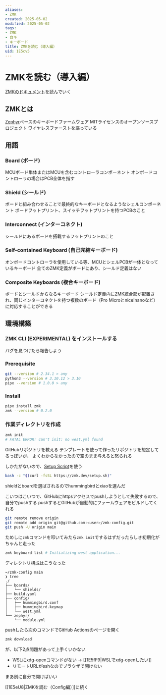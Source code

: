 ```yaml
---
aliases:
- ZMK
created: 2025-05-02
modified: 2025-05-02
tags:
- ZMK
- 自キ
- キーボード
title: ZMKを読む（導入編）
uid: 1E5cv5
---
```


# ZMKを読む（導入編）

[ZMKのドキュメント](https://zmk.dev/docs)を読んでいく

## ZMKとは

[Zephyr](https://ja.wikipedia.org/wiki/Zephyr_(%E3%82%AA%E3%83%9A%E3%83%AC%E3%83%BC%E3%83%86%E3%82%A3%E3%83%B3%E3%82%B0%E3%82%B7%E3%82%B9%E3%83%86%E3%83%A0))ベースのキーボードファームウェア
MITライセンスのオープンソースプロジェクト
ワイヤレスファーストを謳っている

## 用語

### Board (ボード)

MCUボード単体またはMCUを含むコントローラコンポーネント
オンボードコントローラの場合はPCB全体を指す

### Shield (シールド)

ボードと組み合わせることで最終的なキーボードとなるようなシェルコンポーネント
ボードフットプリント、スイッチフットプリントを持つPCBのこと

### Interconnect (インターコネクト)

シールドにあるボードを搭載するフットプリントのこと

### Self-contained Keyboard (自己完結キーボード)

オンボードコントローラを使用している等、MCUとシェルPCBが一体となっているキーボード
全てのZMK定義がボードにあり、シールド定義はない

### Composite Keyboards (複合キーボード)

ボードとシールドからなるキーボード
シールド定義内にZMK統合部が配置され、同じインターコネクトを持つ複数のボード（Pro Microとnice!nanoなど）に対応することができる

## 環境構築

### ZMK CLI (EXPERIMENTAL) をインストールする

バグを見つけたら報告しよう

### Prerequisite

```zsh title="zsh"
git --version # 2.34.1 > any
python3 --version # 3.10.12 > 3.10
pipx --version # 1.0.0 > any
```

### Install

```zsh title="zsh"
pipx install zmk
zmk --version # 0.2.0
```

### 作業ディレクトリを作成

```zsh title="zsh"
zmk init
# FATAL ERROR: can't init: no west.yml found 
```

GitHubリポジトリを教える
テンプレートを使って作ったリポジトリを想定してるっぽいが、
よくわからなかったので空のまま与えると怒られる

しかたがないので、[Setup Script](https://zmk.dev/docs/user-setup#user-config-setup-script)を使う

```zsh title="zsh"
bash -c "$(curl -fsSL https://zmk.dev/setup.sh)"
```

shieldとboardを選ばされるのでhummingbirdとxiaoを選んだ

こいつはこいつで、GitHubにhttpsアクセスでpushしようとして失敗するので、自分でpushする
pushするとGitHubが自動的にファームウェアをビルドしてくれる

```zsh title="zsh"
git remote remove origin
git remote add origin git@github.com:<user>/zmk-config.git
git push -U origin main
```

ためしに`zmk`コマンドを叩いてみたら`zmk init`でするはずだったらしき初期化がちゃんと走った

```zsh title="zsh"
zmk keyboard list # Initializing west application...
```

ディレクトリ構成はこうなった

```
~/zmk-config main 
❯ tree
./
├── boards/
│   └── shields/
├── build.yaml
├── config/
│   ├── hummingbird.conf
│   ├── hummingbird.keymap
│   └── west.yml
└── zephyr/
    └── module.yml
```

pushしたら次のコマンドでGitHub Actionsのページを開く

```zsh title="zsh"
zmk download
```

が、以下2点問題があって上手くいかない

- WSLにxdg-openコマンドがない → [[1E5fF9|WSLでxdg-openしたい]]
- リモートURLがsshなのでブラウザで開けない

まあ別に自分で開けばいい

[[1E5eU8|ZMKを読む（Config編）]]に続く